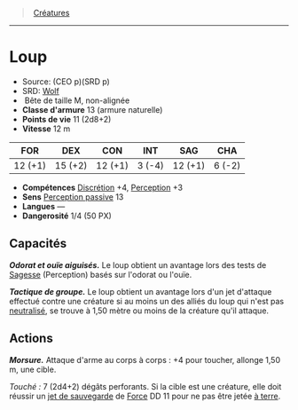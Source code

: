 ﻿---
!MonsterItem
Family: MonsterHD
Type: Bête
Size: M
Alignment: non-alignée
ArmorClass: 13 (armure naturelle)
HitPoints: 11 (2d8+2)
Speed: 12 m
Strength: 12 (+1)
Dexterity: 15 (+2)
Constitution: 12 (+1)
Intelligence: ' 3 (-4)'
Wisdom: 12 (+1)
Charisma: ' 6 (-2)'
Skills: '[Discrétion](hd_abilities_dexterity_discretion.md) +4, [Perception](hd_abilities_wisdom_perception.md) +3'
Senses: '[Perception passive](hd_abilities_dexterity_perception_passive.md) 13'
Languages: —
Challenge: 1/4 (50 PX)
Id: monsters_hd.md#loup
ParentLink: monsters_hd.md#créatures
Name: Loup
ParentName: Créatures
NameLevel: 1
AltName: '[Wolf](srd_monsters_wolf.md)'
Source: (CEO p)(SRD p)
Attributes:
  Name: Loup
  Markdown: >+
    # <!--Name-->Loup<!--/Name-->


    - Source: <!--Source-->(CEO p)(SRD p)<!--/Source-->

    - SRD: <!--AltName-->[Wolf](srd_monsters_wolf.md)<!--/AltName-->

    -  <!--Type-->Bête<!--/Type--> de taille <!--Size-->M<!--/Size-->, <!--Alignment-->non-alignée<!--/Alignment-->

    - **Classe d'armure** <!--ArmorClass-->13 (armure naturelle)<!--/ArmorClass-->

    - **Points de vie** <!--HitPoints-->11 (2d8+2)<!--/HitPoints-->

    - **Vitesse** <!--Speed-->12 m<!--/Speed-->


    |FOR|DEX|CON|INT|SAG|CHA|

    |---|---|---|---|---|---|

    |<!--Strength-->12 (+1)<!--/Strength-->|<!--Dexterity-->15 (+2)<!--/Dexterity-->|<!--Constitution-->12 (+1)<!--/Constitution-->|<!--Intelligence--> 3 (-4)<!--/Intelligence-->|<!--Wisdom-->12 (+1)<!--/Wisdom-->|<!--Charisma--> 6 (-2)<!--/Charisma-->|


    - **Compétences** <!--Skills-->[Discrétion](hd_abilities_dexterity_discretion.md) +4, [Perception](hd_abilities_wisdom_perception.md) +3<!--/Skills-->

    - **Sens** <!--Senses-->[Perception passive](hd_abilities_dexterity_perception_passive.md) 13<!--/Senses-->

    - **Langues** <!--Languages-->—<!--/Languages-->

    - **Dangerosité** <!--Challenge-->1/4 (50 PX)<!--/Challenge-->


    ## Capacités


    **_Odorat et ouïe aiguisés._** Le loup obtient un avantage lors des tests de [Sagesse](hd_abilities_wisdom.md) (Perception) basés sur l'odorat ou l'ouïe.


    **_Tactique de groupe._** Le loup obtient un avantage lors d'un jet d'attaque effectué contre une créature si au moins un des alliés du loup qui n'est pas [neutralisé](hd_conditions_neutralise.md), se trouve à 1,50 mètre ou moins de la créature qu'il attaque.


    ## Actions


    **_Morsure._** Attaque d'arme au corps à corps : +4 pour toucher, allonge 1,50 m, une cible.


    _Touché :_ 7 (2d4+2) dégâts perforants. Si la cible est une créature, elle doit réussir un [jet de sauvegarde](hd_abilities_jets_de_sauvegarde.md) de [Force](hd_abilities_strength.md) DD 11 pour ne pas être jetée [à terre](hd_conditions_a_terre.md).

  Source: (CEO p)(SRD p)
  AltName: '[Wolf](srd_monsters_wolf.md)'
  Type: Bête
  Size: M
  Alignment: non-alignée
  ArmorClass: 13 (armure naturelle)
  HitPoints: 11 (2d8+2)
  Speed: 12 m
  Strength: 12 (+1)
  Dexterity: 15 (+2)
  Constitution: 12 (+1)
  Intelligence: ' 3 (-4)'
  Wisdom: 12 (+1)
  Charisma: ' 6 (-2)'
  Skills: '[Discrétion](hd_abilities_dexterity_discretion.md) +4, [Perception](hd_abilities_wisdom_perception.md) +3'
  Senses: '[Perception passive](hd_abilities_dexterity_perception_passive.md) 13'
  Languages: —
  Challenge: 1/4 (50 PX)
AttributesDictionary: >+
  Name: Loup

  Markdown: >+

    # <!--Name-->Loup<!--/Name-->





    - Source: <!--Source-->(CEO p)(SRD p)<!--/Source-->



    - SRD: <!--AltName-->[Wolf](srd_monsters_wolf.md)<!--/AltName-->



    -  <!--Type-->Bête<!--/Type--> de taille <!--Size-->M<!--/Size-->, <!--Alignment-->non-alignée<!--/Alignment-->



    - **Classe d'armure** <!--ArmorClass-->13 (armure naturelle)<!--/ArmorClass-->



    - **Points de vie** <!--HitPoints-->11 (2d8+2)<!--/HitPoints-->



    - **Vitesse** <!--Speed-->12 m<!--/Speed-->





    |FOR|DEX|CON|INT|SAG|CHA|



    |---|---|---|---|---|---|



    |<!--Strength-->12 (+1)<!--/Strength-->|<!--Dexterity-->15 (+2)<!--/Dexterity-->|<!--Constitution-->12 (+1)<!--/Constitution-->|<!--Intelligence--> 3 (-4)<!--/Intelligence-->|<!--Wisdom-->12 (+1)<!--/Wisdom-->|<!--Charisma--> 6 (-2)<!--/Charisma-->|





    - **Compétences** <!--Skills-->[Discrétion](hd_abilities_dexterity_discretion.md) +4, [Perception](hd_abilities_wisdom_perception.md) +3<!--/Skills-->



    - **Sens** <!--Senses-->[Perception passive](hd_abilities_dexterity_perception_passive.md) 13<!--/Senses-->



    - **Langues** <!--Languages-->—<!--/Languages-->



    - **Dangerosité** <!--Challenge-->1/4 (50 PX)<!--/Challenge-->





    ## Capacités





    **_Odorat et ouïe aiguisés._** Le loup obtient un avantage lors des tests de [Sagesse](hd_abilities_wisdom.md) (Perception) basés sur l'odorat ou l'ouïe.





    **_Tactique de groupe._** Le loup obtient un avantage lors d'un jet d'attaque effectué contre une créature si au moins un des alliés du loup qui n'est pas [neutralisé](hd_conditions_neutralise.md), se trouve à 1,50 mètre ou moins de la créature qu'il attaque.





    ## Actions





    **_Morsure._** Attaque d'arme au corps à corps : +4 pour toucher, allonge 1,50 m, une cible.





    _Touché :_ 7 (2d4+2) dégâts perforants. Si la cible est une créature, elle doit réussir un [jet de sauvegarde](hd_abilities_jets_de_sauvegarde.md) de [Force](hd_abilities_strength.md) DD 11 pour ne pas être jetée [à terre](hd_conditions_a_terre.md).



  Source: (CEO p)(SRD p)

  AltName: '[Wolf](srd_monsters_wolf.md)'

  Type: Bête

  Size: M

  Alignment: non-alignée

  ArmorClass: 13 (armure naturelle)

  HitPoints: 11 (2d8+2)

  Speed: 12 m

  Strength: 12 (+1)

  Dexterity: 15 (+2)

  Constitution: 12 (+1)

  Intelligence: ' 3 (-4)'

  Wisdom: 12 (+1)

  Charisma: ' 6 (-2)'

  Skills: '[Discrétion](hd_abilities_dexterity_discretion.md) +4, [Perception](hd_abilities_wisdom_perception.md) +3'

  Senses: '[Perception passive](hd_abilities_dexterity_perception_passive.md) 13'

  Languages: —

  Challenge: 1/4 (50 PX)

---
> [Créatures](hd_monsters.md)

---

# Loup

- Source: (CEO p)(SRD p)
- SRD: [Wolf](srd_monsters_wolf.md)
-  Bête de taille M, non-alignée
- **Classe d'armure** 13 (armure naturelle)
- **Points de vie** 11 (2d8+2)
- **Vitesse** 12 m

|FOR|DEX|CON|INT|SAG|CHA|
|---|---|---|---|---|---|
|12 (+1)|15 (+2)|12 (+1)| 3 (-4)|12 (+1)| 6 (-2)|

- **Compétences** [Discrétion](hd_abilities_dexterity_discretion.md) +4, [Perception](hd_abilities_wisdom_perception.md) +3
- **Sens** [Perception passive](hd_abilities_dexterity_perception_passive.md) 13
- **Langues** —
- **Dangerosité** 1/4 (50 PX)

## Capacités

**_Odorat et ouïe aiguisés._** Le loup obtient un avantage lors des tests de [Sagesse](hd_abilities_wisdom.md) (Perception) basés sur l'odorat ou l'ouïe.

**_Tactique de groupe._** Le loup obtient un avantage lors d'un jet d'attaque effectué contre une créature si au moins un des alliés du loup qui n'est pas [neutralisé](hd_conditions_neutralise.md), se trouve à 1,50 mètre ou moins de la créature qu'il attaque.

## Actions

**_Morsure._** Attaque d'arme au corps à corps : +4 pour toucher, allonge 1,50 m, une cible.

_Touché :_ 7 (2d4+2) dégâts perforants. Si la cible est une créature, elle doit réussir un [jet de sauvegarde](hd_abilities_jets_de_sauvegarde.md) de [Force](hd_abilities_strength.md) DD 11 pour ne pas être jetée [à terre](hd_conditions_a_terre.md).

